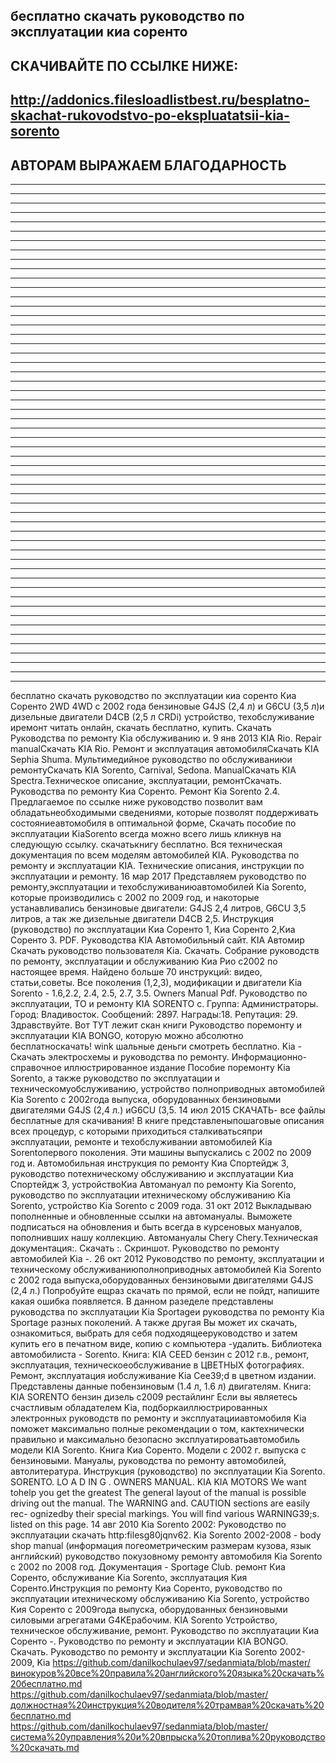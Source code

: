 бесплатно скачать руководство по эксплуатации киа соренто
--------------------------------------------------
СКАЧИВАЙТЕ ПО ССЫЛКЕ НИЖЕ:
--------------------------------------------------
http://addonics.filesloadlistbest.ru/besplatno-skachat-rukovodstvo-po-ekspluatatsii-kia-sorento
--------------------------------------------------
АВТОРАМ ВЫРАЖАЕМ БЛАГОДАРНОСТЬ
--------------------------------------------------
--------------------------------------------------
--------------------------------------------------
--------------------------------------------------
--------------------------------------------------
--------------------------------------------------
--------------------------------------------------
--------------------------------------------------
--------------------------------------------------
--------------------------------------------------
--------------------------------------------------
--------------------------------------------------
--------------------------------------------------
--------------------------------------------------
--------------------------------------------------
--------------------------------------------------
--------------------------------------------------
--------------------------------------------------
--------------------------------------------------
--------------------------------------------------
--------------------------------------------------
--------------------------------------------------
--------------------------------------------------
--------------------------------------------------
--------------------------------------------------
--------------------------------------------------
--------------------------------------------------
--------------------------------------------------
--------------------------------------------------
--------------------------------------------------
--------------------------------------------------
--------------------------------------------------
--------------------------------------------------
--------------------------------------------------
--------------------------------------------------
--------------------------------------------------
--------------------------------------------------
--------------------------------------------------
--------------------------------------------------
--------------------------------------------------
--------------------------------------------------
--------------------------------------------------
--------------------------------------------------
--------------------------------------------------
--------------------------------------------------
--------------------------------------------------
--------------------------------------------------
--------------------------------------------------
--------------------------------------------------
--------------------------------------------------
--------------------------------------------------
--------------------------------------------------
--------------------------------------------------
--------------------------------------------------
--------------------------------------------------
бесплатно скачать руководство по эксплуатации киа соренто Киа Соренто 2WD  4WD с 2002 года бензиновые G4JS (2,4 л) и G6CU (3,5 л)и дизельные двигатели D4CB (2,5 л CRDi) устройство, техобслуживание иремонт читать онлайн, скачать бесплатно, купить. Скачать Руководства по ремонту Kia обслуживанию и. 9 янв 2013  KIA Rio. Repair manualСкачать KIA Rio. Ремонт и эксплуатация автомобиляСкачать KIA Sephia Shuma. Мультимедийное руководство по обслуживаниюи ремонтуСкачать KIA Sorento, Carnival, Sedona. ManualСкачать KIA Spectra.Техническое описание, эксплуатации, ремонтСкачать. Руководства по ремонту Киа Соренто. Ремонт Kia Sorento 2.4. Предлагаемое по ссылке ниже руководство позволит вам обладатьнеобходимыми сведениями, которые позволят поддерживать состояниеавтомобиля в оптимальной форме,  Скачать пособие по эксплуатации KiaSorento всегда можно всего лишь кликнув на следующую ссылку. скачатькнигу бесплатно. Вся техническая документация по всем моделям автомобилей KIA. Руководства по ремонту и эксплуатации KIA. Технические описания, инструкции по эксплуатации и ремонту. 16 мар 2017  Представляем руководство по ремонту,эксплуатации и техобслуживаниюавтомобилей Kia Sorento, которые производились с 2002 по 2009 год, и накоторые устанавливались бензиновые двигатели: G4JS  2,4 литров, G6CU 3,5 литров, а так же дизельные двигатели D4CB  2,5. Инструкция (руководство) по эксплуатации Киа Соренто 1, Киа Соренто 2,Киа Соренто 3. PDF. Руководства KIA  Автомобильный сайт. KIA Автомир  Скачать руководство пользователя Kia. Скачать. Собрание руководств по ремонту, эксплуатации и обслуживанию Киа Рио с2002 по настоящее время. Найдено больше 70 инструкций: видео, статьи,советы. Все поколения (1,2,3), модификации и двигатели Kia Sorento - 1.6,2.2, 2.4, 2.5, 2.7, 3.5.
Owners Manual Pdf. Руководство по эксплуатации, ТО и ремонту KIA SORENTO с. Группа: Администраторы. Город: Владивосток. Сообщений: 2897. Награды:18. Репутация: 29. Здравствуйте. Вот ТУТ лежит скан книги Руководство поремонту и эксплуатации KIA BONGO, которую можно абсолютно бесплатноскачать! wink шальные деньги смотреть бесплатно. Kia - Скачать электросхемы и руководства по ремонту. Информационно-справочное иллюстрированное издание Пособие поремонту Kia Sorento, а также руководство по эксплуатации и техническомуобслуживанию, устройство полноприводных автомобилей Kia Sorento с 2002года выпуска, оборудованных бензиновыми двигателями G4JS (2,4 л.) иG6CU (3,5. 14 июл 2015  СКАЧАТЬ- все файлы бесплатные для скачивания! В книге представленыпошаговые описания всех процедур, с которыми приходиться сталкиватьсяпри эксплуатации, ремонте и техобслуживании автомобилей Kia Sorentoпервого поколения. Эти машины выпускались с 2002 по 2009 год и. Автомобильная инструкция по ремонту Киа Спортейдж 3, руководство потехническому обслуживанию и эксплуатации Киа Спортейдж 3, устройствоКиа  Автомануал по ремонту Kia Sorento, руководство по эксплуатации итехническому обслуживанию Kia Sorento, устройство Kia Sorento с 2009 года. 31 окт 2012  Выкладываю пополненные и обновленные ссылки на автомануалы. Выможете подписаться на обновления  и быть всегда в курсеновых мануалов, пополнивших нашу коллекцию. Автомануалы Chery Chery.Техническая документация:. Скачать :. Cкриншот. Руководство по ремонту автомобилей Kia -. 26 окт 2012  Руководство по ремонту, эксплуатации и техническому обслуживаниюполноприводных автомобилей Kia Sorento с 2002 года выпуска,оборудованных бензиновыми двигателями G4JS (2,4 л.)  Попробуйте ещраз скачать по прямой, если не пойдт, напишите какая ошибка появляется. В данном разеделе представлены руководства по эксплуатации Kia Sportageи руководства по ремонту Kia Sportage разных поколений. А также другая Вы может их скачать, ознакомиться, выбрать для себя подходящееруководство и затем купить его в печатном виде, копию с компьютера -удалить. Библиотека автомобилиста - Sorento. Книга: KIA CEED бензин с 2012 г.в., ремонт, эксплуатация, техническоеобслуживание в ЦВЕТНЫХ фотографиях. Ремонт, эксплуатация иобслуживание Kia Cee39;d  в цветном издании. Представлены данные побензиновым (1.4 л, 1.6 л) двигателям. Книга: KIA SORENTO бензин  дизель с2009  рестайлинг
Если вы являетесь счастливым обладателем Kia, подборкаиллюстрированных электронных руководств по ремонту и эксплуатацииавтомобиля Kia поможет  максимально полные рекомендации о том, кактехнически правильно и максимально безопасно эксплуатироватьавтомобиль модели KIA Sorento. Книга Киа Соренто. Модели с 2002 г. выпуска с бензиновыми. Мануалы, руководства по ремонту автомобилей, автолитература. Инструкция (руководство) по эксплуатации Kia Sorento. SORENTO. LO A D IN G . OWNERS MANUAL. KIA KIA MOTORS  We want tohelp you get the greatest The general layout of the manual is possible driving out the manual. The WARNING and. CAUTION sections are easily rec- ognizedby their special markings. You will find various WARNING39;s. listed on this page. 14 авг 2010  Kia Sorento 2002: Руководство по эксплуатации скачать http:filesg80jqnv62. Kia Sorento 2002-2008 - body shop manual (информация погеометрическим размерам кузова, язык английский) руководство покузовному ремонту автомобиля Kia Sorento c 2002 по 2008 год. Документация - Sportage Club. ремонт Киа Соренто, обслуживание Kia Sorento, эксплуатация Кия Соренто.Инструкция по ремонту Киа Соренто, руководство по эксплуатации итехническому обслуживанию Kia Sorento, устройство Кия Соренто с 2009года выпуска, оборудованных бензиновыми силовыми агрегатами G4KEрабочим. KIA Sorento Устройство, техническое обслуживание, ремонт. Руководство по эксплуатации Киа Соренто -. Руководство по ремонту и эксплуатации KIA BONGO. Скачать. Руководство по ремонту и эксплуатации Kia Sorento 2002-2009, Kia
https://github.com/danilkochulaev97/sedanmiata/blob/master/винокуров%20все%20правила%20английского%20языка%20скачать%20бесплатно.md
https://github.com/danilkochulaev97/sedanmiata/blob/master/должностная%20инструкция%20водителя%20трамвая%20скачать%20бесплатно.md
https://github.com/danilkochulaev97/sedanmiata/blob/master/система%20управления%20и%20впрыска%20топлива%20руководство%20скачать.md